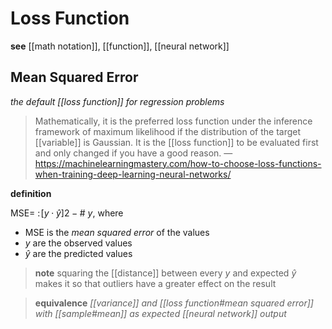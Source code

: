 # Loss Function

**see** [[math notation]], [[function]], [[neural network]]

## Mean Squared Error

_the default [[loss function]] for regression problems_

> Mathematically, it is the preferred loss function under the inference framework of maximum likelihood if the distribution of the target [[variable]] is Gaussian. It is the [[loss function]] to be evaluated first and only changed if you have a good reason. &mdash; <https://machinelearningmastery.com/how-to-choose-loss-functions-when-training-deep-learning-neural-networks/>

**definition**

$\text{MSE} =\ :\! [y \cdot \hat y]2 - \#\ y$, where

- $\text{MSE}$ is the _mean squared error_ of the values
- $y$ are the observed values
- $\hat y$ are the predicted values

> **note** squaring the [[distance]] between every $y$ and expected $\hat y$ makes it so that outliers have a greater effect on the result

> **equivalence** _[[variance]] and [[loss function#mean squared error]] with [[sample#mean]] as expected [[neural network]] output_
